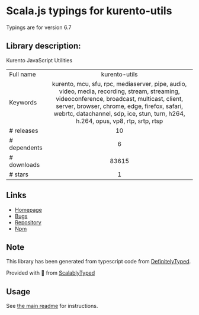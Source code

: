 
# Scala.js typings for kurento-utils

Typings are for version 6.7

## Library description:
Kurento JavaScript Utilities

|                    |                 |
| ------------------ | :-------------: |
| Full name          | kurento-utils |
| Keywords           | kurento, mcu, sfu, rpc, mediaserver, pipe, audio, video, media, recording, stream, streaming, videoconference, broadcast, multicast, client, server, browser, chrome, edge, firefox, safari, webrtc, datachannel, sdp, ice, stun, turn, h264, h.264, opus, vp8, rtp, srtp, rtsp |
| # releases         | 10 |
| # dependents       | 6 |
| # downloads        | 83615 |
| # stars            | 1 |

## Links
- [Homepage](https://www.kurento.org)
- [Bugs](https://github.com/Kurento/bugtracker/issues)
- [Repository](https://github.com/Kurento/kurento-utils-js)
- [Npm](https://www.npmjs.com/package/kurento-utils)
    


## Note
This library has been generated from typescript code from [DefinitelyTyped](https://definitelytyped.org).

Provided with :purple_heart: from [ScalablyTyped](https://github.com/oyvindberg/ScalablyTyped)

## Usage
See [the main readme](../../readme.md) for instructions.


